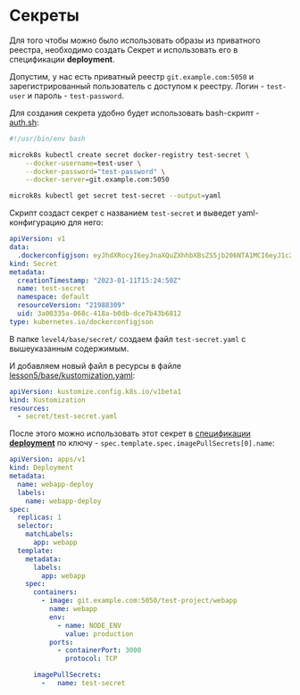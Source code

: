 # Секреты

Для того чтобы можно было использовать образы из приватного реестра, необходимо создать Секрет и использовать его в спецификации **deployment**.

Допустим, у нас есть приватный реестр `git.example.com:5050` и зарегистрированный пользователь с доступом к реестру. Логин - `test-user` и пароль - `test-password`.

Для создания секрета удобно будет использовать bash-скрипт - [auth.sh](auth.sh):
```bash
#!/usr/bin/env bash

microk8s kubectl create secret docker-registry test-secret \
    --docker-username=test-user \
    --docker-password="test-password" \
    --docker-server=git.example.com:5050

microk8s kubectl get secret test-secret --output=yaml
```

Скрипт создаст секрет с названием `test-secret` и выведет yaml-конфигурацию для него:
```yaml
apiVersion: v1
data:
  .dockerconfigjson: eyJhdXRocyI6eyJnaXQuZXhhbXBsZS5jb206NTA1MCI6eyJ1c2VybmFtZSI6InRlc3QtdXNlciIsInBhc3N3b3JkIjoidGVzdC1wYXNzd29yZCIsImF1dGgiOiJkR1Z6ZEMxMWMyVnlPblJsYzNRdGNHRnpjM2R2Y21RPSJ9fX0=
kind: Secret
metadata:
  creationTimestamp: "2023-01-11T15:24:50Z"
  name: test-secret
  namespace: default
  resourceVersion: "21988309"
  uid: 3a00335a-068c-418a-b0db-dce7b43b6812
type: kubernetes.io/dockerconfigjson
```

В папке `level4/base/secret/` создаем файл `test-secret.yaml` с вышеуказанным содержимым.

И добавляем новый файл в ресурсы в файле [lesson5/base/kustomization.yaml](base/kustomization.yaml):
```yaml
apiVersion: kustomize.config.k8s.io/v1beta1
kind: Kustomization
resources:
  - secret/test-secret.yaml
```

После этого можно использовать этот секрет в [спецификации **deployment**](base/webapp/deployment.yaml) по ключу - `spec.template.spec.imagePullSecrets[0].name`:
```yaml
apiVersion: apps/v1
kind: Deployment
metadata:
  name: webapp-deploy
  labels:
    name: webapp-deploy
spec:
  replicas: 1
  selector:
    matchLabels:
      app: webapp
  template:
    metadata:
      labels:
        app: webapp
    spec:
      containers:
        - image: git.example.com:5050/test-project/webapp
          name: webapp
          env:
            - name: NODE_ENV
              value: production
          ports:
            - containerPort: 3000
              protocol: TCP

      imagePullSecrets:
        -   name: test-secret
```